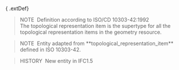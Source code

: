 { .extDef}
> NOTE&nbsp; Definition according to ISO/CD 10303-42:1992  
> The topological representation item is the supertype for all the topological representation items in the geometry resource.

> NOTE&nbsp; Entity adapted from \*\*topological_representation_item\*\* defined in ISO 10303-42.

> HISTORY&nbsp; New entity in IFC1.5
